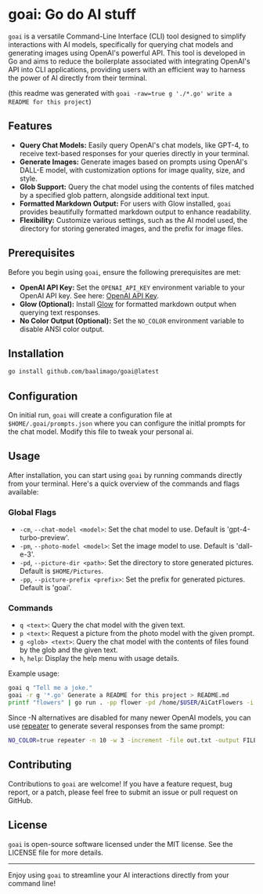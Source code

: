 # goai: Go do AI stuff

`goai` is a versatile Command-Line Interface (CLI) tool designed to simplify interactions with AI models, specifically for querying chat models and generating images using OpenAI's powerful API.
This tool is developed in Go and aims to reduce the boilerplate associated with integrating OpenAI's API into CLI applications, providing users with an efficient way to harness the power of AI directly from their terminal.

(this readme was generated with `goai -raw=true g './*.go' write a README for this project`)
## Features

- **Query Chat Models:** Easily query OpenAI's chat models, like GPT-4, to receive text-based responses for your queries directly in your terminal.
- **Generate Images:** Generate images based on prompts using OpenAI's DALL-E model, with customization options for image quality, size, and style.
- **Glob Support:** Query the chat model using the contents of files matched by a specified glob pattern, alongside additional text input.
- **Formatted Markdown Output:** For users with Glow installed, `goai` provides beautifully formatted markdown output to enhance readability.
- **Flexibility:** Customize various settings, such as the AI model used, the directory for storing generated images, and the prefix for image files.

## Prerequisites

Before you begin using `goai`, ensure the following prerequisites are met:

- **OpenAI API Key:** Set the `OPENAI_API_KEY` environment variable to your OpenAI API key. See here: [OpenAI API Key](https://platform.openai.com/docs/quickstart/step-2-set-up-your-api-key).
- **Glow (Optional):** Install [Glow](https://github.com/charmbracelet/glow) for formatted markdown output when querying text responses.
- **No Color Output (Optional):** Set the `NO_COLOR` environment variable to disable ANSI color output.

## Installation
```bash
go install github.com/baalimago/goai@latest
```

## Configuration
On initial run, `goai` will create a configuration file at `$HOME/.goai/prompts.json` where you can configure the initlal prompts for the chat model. Modify this file to tweak your personal ai.

## Usage

After installation, you can start using `goai` by running commands directly from your terminal. Here's a quick overview of the commands and flags available:

### Global Flags

- `-cm`, `--chat-model <model>`: Set the chat model to use. Default is 'gpt-4-turbo-preview'.
- `-pm`, `--photo-model <model>`: Set the image model to use. Default is 'dall-e-3'.
- `-pd`, `--picture-dir <path>`: Set the directory to store generated pictures. Default is `$HOME/Pictures`.
- `-pp`, `--picture-prefix <prefix>`: Set the prefix for generated pictures. Default is 'goai'.

### Commands

- `q <text>`: Query the chat model with the given text.
- `p <text>`: Request a picture from the photo model with the given prompt.
- `g <glob> <text>`: Query the chat model with the contents of files found by the glob and the given text.
- `h`, `help`: Display the help menu with usage details.

Example usage:

```bash
goai q "Tell me a joke."
goai -r g '*.go' Generate a README for this project > README.md
printf "flowers" | go run . -pp flower -pd /home/$USER/AiCatFlowers -i p A cat made of {}
```

Since -N alternatives are disabled for many newer OpenAI models, you can use [repeater](https://github.com/baalimago/repeater) to generate several responses from the same prompt:
```bash
NO_COLOR=true repeater -n 10 -w 3 -increment -file out.txt -output FILE goai -pp flower -pd /home/$USER/AiCatFlowers p "A cat made of flowers"
```

## Contributing

Contributions to `goai` are welcome! If you have a feature request, bug report, or a patch, please feel free to submit an issue or pull request on GitHub.

## License

`goai` is open-source software licensed under the MIT license. See the LICENSE file for more details.

---

Enjoy using `goai` to streamline your AI interactions directly from your command line!
